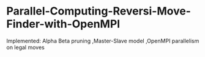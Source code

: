 # Parallel-Computing-Reversi-Move-Finder-with-OpenMPI

Implemented:
Alpha Beta pruning
,Master-Slave model
,OpenMPI parallelism on legal moves
